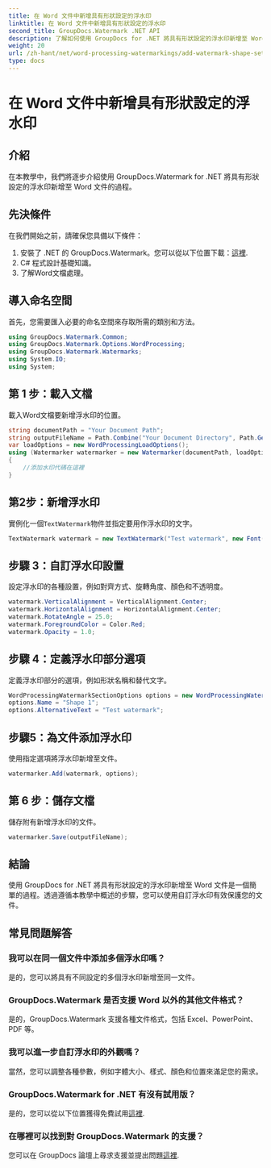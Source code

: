 ```yaml
---
title: 在 Word 文件中新增具有形狀設定的浮水印
linktitle: 在 Word 文件中新增具有形狀設定的浮水印
second_title: GroupDocs.Watermark .NET API
description: 了解如何使用 GroupDocs for .NET 將具有形狀設定的浮水印新增至 Word 文件。有效保護您的文件。
weight: 20
url: /zh-hant/net/word-processing-watermarkings/add-watermark-shape-settings-word-docs/
type: docs
---
```

# 在 Word 文件中新增具有形狀設定的浮水印

## 介紹
在本教學中，我們將逐步介紹使用 GroupDocs.Watermark for .NET 將具有形狀設定的浮水印新增至 Word 文件的過程。
## 先決條件
在我們開始之前，請確保您具備以下條件：
1. 安裝了 .NET 的 GroupDocs.Watermark。您可以從以下位置下載：[這裡](https://releases.groupdocs.com/Watermark/net/).
2. C# 程式設計基礎知識。
3. 了解Word文檔處理。

## 導入命名空間
首先，您需要匯入必要的命名空間來存取所需的類別和方法。
```csharp
using GroupDocs.Watermark.Common;
using GroupDocs.Watermark.Options.WordProcessing;
using GroupDocs.Watermark.Watermarks;
using System.IO;
using System;
```
## 第 1 步：載入文檔
載入Word文檔要新增浮水印的位置。
```csharp
string documentPath = "Your Document Path";
string outputFileName = Path.Combine("Your Document Directory", Path.GetFileName(documentPath));
var loadOptions = new WordProcessingLoadOptions();
using (Watermarker watermarker = new Watermarker(documentPath, loadOptions))
{
    //添加水印代碼在這裡
}
```
## 第2步：新增浮水印
實例化一個`TextWatermark`物件並指定要用作浮水印的文字。
```csharp
TextWatermark watermark = new TextWatermark("Test watermark", new Font("Arial", 19));
```
## 步驟 3：自訂浮水印設置
設定浮水印的各種設置，例如對齊方式、旋轉角度、顏色和不透明度。
```csharp
watermark.VerticalAlignment = VerticalAlignment.Center;
watermark.HorizontalAlignment = HorizontalAlignment.Center;
watermark.RotateAngle = 25.0;
watermark.ForegroundColor = Color.Red;
watermark.Opacity = 1.0;
```
## 步驟 4：定義浮水印部分選項
定義浮水印部分的選項，例如形狀名稱和替代文字。
```csharp
WordProcessingWatermarkSectionOptions options = new WordProcessingWatermarkSectionOptions();
options.Name = "Shape 1";
options.AlternativeText = "Test watermark";
```
## 步驟5：為文件添加浮水印
使用指定選項將浮水印新增至文件。
```csharp
watermarker.Add(watermark, options);
```
## 第 6 步：儲存文檔
儲存附有新增浮水印的文件。
```csharp
watermarker.Save(outputFileName);
```

## 結論
使用 GroupDocs for .NET 將具有形狀設定的浮水印新增至 Word 文件是一個簡單的過程。透過遵循本教學中概述的步驟，您可以使用自訂浮水印有效保護您的文件。
## 常見問題解答
### 我可以在同一個文件中添加多個浮水印嗎？
是的，您可以將具有不同設定的多個浮水印新增至同一文件。
### GroupDocs.Watermark 是否支援 Word 以外的其他文件格式？
是的，GroupDocs.Watermark 支援各種文件格式，包括 Excel、PowerPoint、PDF 等。
### 我可以進一步自訂浮水印的外觀嗎？
當然，您可以調整各種參數，例如字體大小、樣式、顏色和位置來滿足您的需求。
### GroupDocs.Watermark for .NET 有沒有試用版？
是的，您可以從以下位置獲得免費試用[這裡](https://releases.groupdocs.com/).
### 在哪裡可以找到對 GroupDocs.Watermark 的支援？
您可以在 GroupDocs 論壇上尋求支援並提出問題[這裡](https://forum.groupdocs.com/c/watermark/19).